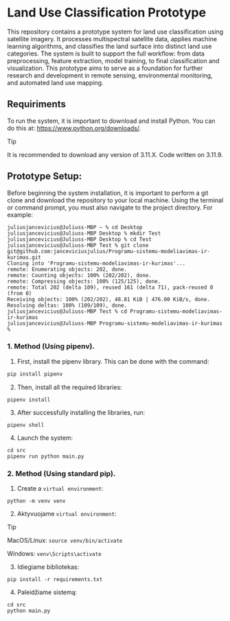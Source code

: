 # Land Use Classification Prototype

This repository contains a prototype system for land use classification using satellite imagery. It processes multispectral satellite data, applies machine learning algorithms, and classifies the land surface into distinct land use categories. The system is built to support the full workflow: from data preprocessing, feature extraction, model training, to final classification and visualization. This prototype aims to serve as a foundation for further research and development in remote sensing, environmental monitoring, and automated land use mapping.

## Requiriments
To run the system, it is important to download and install Python. You can do this at:  https://www.python.org/downloads/. 
> [!TIP]
> It is recommended to download any version of 3.11.X. Code written on 3.11.9.

## Prototype Setup:
Before beginning the system installation, it is important to perform a git clone and download the repository to your local machine. Using the terminal or command prompt, you must also navigate to the project directory. For example:
```
juliusjancevicius@Juliuss-MBP ~ % cd Desktop 
juliusjancevicius@Juliuss-MBP Desktop % mkdir Test
juliusjancevicius@Juliuss-MBP Desktop % cd Test 
juliusjancevicius@Juliuss-MBP Test % git clone git@github.com:janceviciusjulius/Programu-sistemu-modeliavimas-ir-kurimas.git
Cloning into 'Programu-sistemu-modeliavimas-ir-kurimas'...
remote: Enumerating objects: 202, done.
remote: Counting objects: 100% (202/202), done.
remote: Compressing objects: 100% (125/125), done.
remote: Total 202 (delta 109), reused 161 (delta 71), pack-reused 0 (from 0)
Receiving objects: 100% (202/202), 48.81 KiB | 476.00 KiB/s, done.
Resolving deltas: 100% (109/109), done.
juliusjancevicius@Juliuss-MBP Test % cd Programu-sistemu-modeliavimas-ir-kurimas
juliusjancevicius@Juliuss-MBP Programu-sistemu-modeliavimas-ir-kurimas % 
```

### 1. Method (Using pipenv).
1.	First, install the pipenv library. This can be done with the command:
```python
pip install pipenv
```

2.	Then, install all the required libraries:
```
pipenv install
```

3.	After successfully installing the libraries, run:
```
pipenv shell
```

4.	Launch the system:
```
cd src
pipenv run python main.py
```

### 2. Method (Using standard pip).
1.	Create a ```virtual environment```:
```
python -m venv venv
```
2. Aktyvuojame ```virtual environment```:
> [!TIP]
> MacOS/Linux: ```source venv/bin/activate```
> 
> Windows: ```venv\Scripts\activate```

3. Idiegiame bibliotekas:
```
pip install -r requirements.txt
```
4. Paleidžiame sistemą:
```
cd src
python main.py
```
